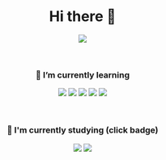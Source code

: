 <h1 align="center">Hi there 🐹 </h1>
  <p align="center">
  <img src = "https://github-readme-stats.vercel.app/api?username=hyemz&show_icons=true&theme=graywhite" />
</p>
<br>
  
<h3 align="center"> 🦋 I’m currently learning </h2>
<p align="center"><img src="https://img.shields.io/badge/Java-007396?style=flat-square&logo=Java&logoColor=white"/>
  <img src="https://img.shields.io/badge/JavaScript-F7DF1E?style=flat-square&logo=JavaScript&logoColor=white"/>
  <img src="https://img.shields.io/badge/TypeScript-155672?style=flat-square&logo=TypeScript&logoColor=white"/>
  <img src="https://img.shields.io/badge/Vue.js-4FC08D?style=flat-square&logo=Vue.js&logoColor=white"/>
  <img src="https://img.shields.io/badge/SpringBoot-6DB33F?style=flat-square&logo=Spring&logoColor=white"/>
</p>

<br>

<h3 align="center"> 📝 I'm currently studying (click badge)</h2>
<p align="center">
<a href="https://velog.io/@hyemz"><img src="https://img.shields.io/badge/Velog-03C75A?style=flat-square&logo=Vimeo&logoColor=white"/></a>
   <a href="https://github.com/hyemz/TIL"><img src="https://img.shields.io/badge/Today I Learned-61337C?style=flat-squar&logo=GitHub&logoColor=whitee"/></a>
</p>



<!--
**hyemz/hyemz** is a ✨ _special_ ✨ repository because its `README.md` (this file) appears on your GitHub profile.

Here are some ideas to get you started:

- 🔭 I’m currently working on ...
- 🌱 I’m currently learning ...
- 👯 I’m looking to collaborate on ...
- 🤔 I’m looking for help with ...
- 💬 Ask me about ...
- 📫 How to reach me: ...
- 😄 Pronouns: ...
- ⚡ Fun fact: ...
-->
